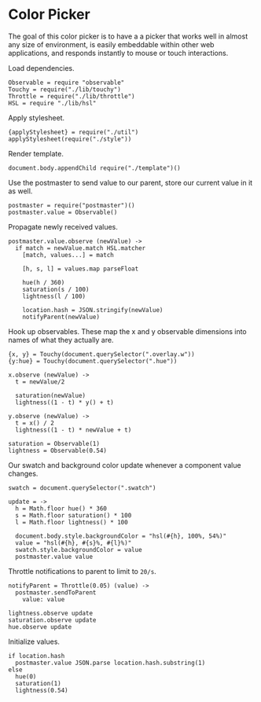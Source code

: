 Color Picker
============

The goal of this color picker is to have a a picker that works well in almost
any size of environment, is easily embeddable within other web applications,
and responds instantly to mouse or touch interactions.

Load dependencies.

    Observable = require "observable"
    Touchy = require("./lib/touchy")
    Throttle = require("./lib/throttle")
    HSL = require "./lib/hsl"

Apply stylesheet.

    {applyStylesheet} = require("./util")
    applyStylesheet(require("./style"))

Render template.

    document.body.appendChild require("./template")()

Use the postmaster to send value to our parent, store our current value in it as well.

    postmaster = require("postmaster")()
    postmaster.value = Observable()

Propagate newly received values.

    postmaster.value.observe (newValue) ->
      if match = newValue.match HSL.matcher
        [match, values...] = match

        [h, s, l] = values.map parseFloat

        hue(h / 360)
        saturation(s / 100)
        lightness(l / 100)

        location.hash = JSON.stringify(newValue)
        notifyParent(newValue)

Hook up observables. These map the x and y observable dimensions into names of
what they actually are.

    {x, y} = Touchy(document.querySelector(".overlay.w"))
    {y:hue} = Touchy(document.querySelector(".hue"))

    x.observe (newValue) ->
      t = newValue/2

      saturation(newValue)
      lightness((1 - t) * y() + t)

    y.observe (newValue) ->
      t = x() / 2
      lightness((1 - t) * newValue + t)

    saturation = Observable(1)
    lightness = Observable(0.54)

Our swatch and background color update whenever a component value changes.

    swatch = document.querySelector(".swatch")

    update = ->
      h = Math.floor hue() * 360
      s = Math.floor saturation() * 100
      l = Math.floor lightness() * 100

      document.body.style.backgroundColor = "hsl(#{h}, 100%, 54%)"
      value = "hsl(#{h}, #{s}%, #{l}%)"
      swatch.style.backgroundColor = value
      postmaster.value value

Throttle notifications to parent to limit to `20/s`.

    notifyParent = Throttle(0.05) (value) ->
      postmaster.sendToParent
        value: value

    lightness.observe update
    saturation.observe update
    hue.observe update

Initialize values.

    if location.hash
      postmaster.value JSON.parse location.hash.substring(1)
    else
      hue(0)
      saturation(1)
      lightness(0.54)
